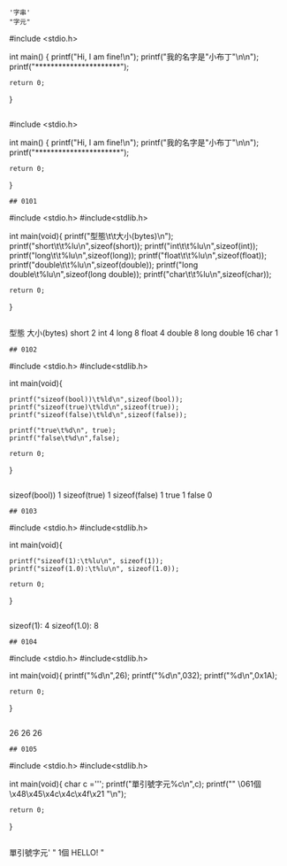 ```
'字串'
"字元"

```
#include <stdio.h>

int main()
{
    printf("Hi, I am fine!\n");
    printf("我的名字是\"小布丁\"\n\n");
    printf("**********************");

    return 0;
}

```
```
#include <stdio.h>

int main()
{
    printf("Hi, I am fine!\n");
    printf("我的名字是\"小布丁\"\n\n");
    printf("**********************");

    return 0;
}
```
## 0101
```
#include <stdio.h>
#include<stdlib.h>

int main(void){
    printf("型態\t\t大小(bytes)\n");
    printf("short\t\t%lu\n",sizeof(short));
    printf("int\t\t%lu\n",sizeof(int));
    printf("long\t\t%lu\n",sizeof(long));
    printf("float\t\t%lu\n",sizeof(float));
    printf("double\t\t%lu\n",sizeof(double));
    printf("long double\t%lu\n",sizeof(long double));
    printf("char\t\t%lu\n",sizeof(char));
    
    return 0;
}
```
```
型態            大小(bytes)
short           2
int             4
long            8
float           4
double          8
long double     16
char            1
```
## 0102
```
#include <stdio.h>
#include<stdlib.h>

int main(void){
    
    printf("sizeof(bool))\t%ld\n",sizeof(bool));
    printf("sizeof(true)\t%ld\n",sizeof(true));
    printf("sizeof(false)\t%ld\n",sizeof(false));
    
    printf("true\t%d\n", true);
    printf("false\t%d\n",false);
    
    return 0;
}
   
```
```
sizeof(bool))   1
sizeof(true)    1
sizeof(false)   1
true    1
false   0
```
## 0103
```
#include <stdio.h>
#include<stdlib.h>

int main(void){
    
    printf("sizeof(1):\t%lu\n", sizeof(1));
    printf("sizeof(1.0):\t%lu\n", sizeof(1.0));
    
    return 0;
}
```
```
sizeof(1):      4
sizeof(1.0):    8
```
## 0104
```
#include <stdio.h>
#include<stdlib.h>

int main(void){
    printf("%d\n",26);
    printf("%d\n",032);
    printf("%d\n",0x1A);
    
    return 0;
}
```
```
26
26
26
```
## 0105
```
#include <stdio.h>
#include<stdlib.h>

int main(void){
    char c ='\'';
    printf("單引號字元%c\n",c);
    printf("\" \061個 \x48\x45\x4c\x4c\x4f\x21 \"\n");
    
    
    return 0;
}
```
```
單引號字元'
" 1個 HELLO! "
```
